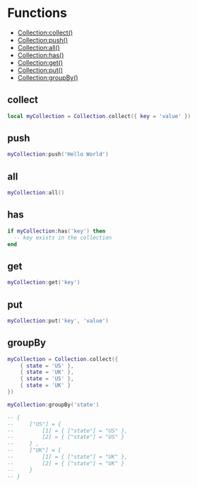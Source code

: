 # Functions
  * [Collection:collect()](#collect)
  * [Collection:push()](#push)
  * [Collection:all()](#all)
  * [Collection:has()](#has)
  * [Collection:get()](#get)
  * [Collection:put()](#put)
  * [Collection:groupBy()](#groupBy)
  
## collect
```lua
local myCollection = Collection.collect({ key = 'value' })
```

## push
```lua
myCollection:push('Hello World')
```

## all
```lua
myCollection:all()
```

## has
```lua
if myCollection:has('key') then
  -- key exists in the collection
end
```

## get
```lua
myCollection:get('key')
```

## put
```lua
myCollection:put('key', 'value')
```

## groupBy
```lua
myCollection = Collection.collect({
    { state = 'US' },
    { state = 'UK' },
    { state = 'US' },
    { state = 'UK' }
})

myCollection:groupBy('state')

-- { 
--     ["US"] = { 
--         [1] = { ["state"] = "US" },
--         [2] = { ["state"] = "US" }
--     } ,
--     ["UK"] = { 
--         [1] = { ["state"] = "UK" },
--         [2] = { ["state"] = "UK" }
--     }
-- }
```
